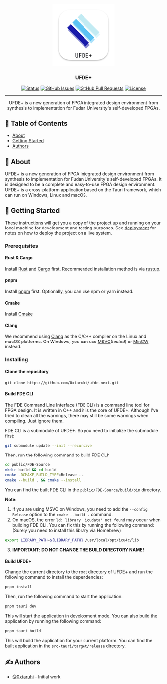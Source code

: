 <p align="center">
  <a href="" rel="noopener">
 <img width=200px height=200px src="./src-tauri/icons/128x128@2x.png" alt="UFDE+ Logo"></a>
</p>

<h3 align="center">UFDE+</h3>

<div align="center">

[![Status](https://img.shields.io/badge/status-active-success.svg)]()
[![GitHub Issues](https://img.shields.io/github/issues/0xtaruhi/ufde-next.svg)](https://github.com/0xtaruhi/ufde-next/issues)
[![GitHub Pull Requests](https://img.shields.io/github/issues-pr/0xtaruhi/ufde-next.svg)](https://github.com/0xtaruhi/ufde-next/pulls)
[![License](https://img.shields.io/badge/license-MIT-blue.svg)](/LICENSE)

</div>

---

<p align="center"> UFDE+ is a new generation of FPGA integrated design environment from synthesis to implementation for Fudan University's self-developed FPGAs.
    <br> 
</p>

## 📝 Table of Contents

- [About](#about)
- [Getting Started](#getting_started)
- [Authors](#authors)

## 🧐 About <a name = "about"></a>

UFDE+ is a new generation of FPGA integrated design environment from synthesis to implementation for Fudan University's self-developed FPGAs. It is designed to be a complete and easy-to-use FPGA design environment. UFDE+ is a cross-platform application based on the Tauri framework, which can run on Windows, Linux and macOS.

## 🏁 Getting Started <a name = "getting_started"></a>

These instructions will get you a copy of the project up and running on your local machine for development and testing purposes. See [deployment](#deployment) for notes on how to deploy the project on a live system.

### Prerequisites

#### Rust & Cargo

Install [Rust](https://www.rust-lang.org/tools/install) and [Cargo](https://doc.rust-lang.org/cargo/getting-started/installation.html) first. Recommended installation method is via [rustup](https://rustup.rs/).

#### pnpm

Install [pnpm](https://pnpm.io/installation) first. Optionally, you can use npm or yarn instead.

#### Cmake

Install [Cmake](https://cmake.org/install/)

#### Clang

We recommend using [Clang](https://clang.llvm.org/) as the C/C++ compiler on the Linux and macOS platforms. On Windows, you can use [MSVC](https://visualstudio.microsoft.com/zh-hans/vs/features/cplusplus/)(*tested*) or [MinGW](http://www.mingw.org/) instead.

### Installing

#### Clone the repository

```
git clone https://github.com/0xtaruhi/ufde-next.git
```

#### Build FDE CLI

The FDE Command Line Interface (FDE CLI) is a command line tool for FPGA design. It is written in C++ and it is the core of UFDE+. Although I've
tried to clean all the warnings, there may still be some warnings when compiling. Just ignore them.

FDE CLI is a submodule of UFDE+. So you need to initialize the submodule first:

```bash
git submodule update --init --recursive
```

Then, run the following command to build FDE CLI:

```bash
cd public/FDE-Source
mkdir build && cd build
cmake -DCMAKE_BUILD_TYPE=Release ..
cmake --build . && cmake --install .
```

You can find the built FDE CLI in the `public/FDE-Source/build/bin` directory. 

**Note:** 
1. If you are using MSVC on Windows, you need to add the `--config Release` option to the `cmake --build .` command.
2. On macOS, the error `ld: library 'icudata' not found` may occur when building FDE CLI. You can fix this by running the following command: (Surely you need to install this library via Homebrew)
```bash
export LIBRARY_PATH=${LIBRARY_PATH}:/usr/local/opt/icu4c/lib
```
3. **IMPORTANT**: **DO NOT CHANGE THE BUILD DIRECTORY NAME!**

#### Build UFDE+

Change the current directory to the root directory of UFDE+ and run the following command to install the dependencies:

```bash
pnpm install
```

Then, run the following command to start the application:

```bash
pnpm tauri dev
```

This will start the application in development mode. You can also build the application by running the following command:

```bash
pnpm tauri build
```

This will build the application for your current platform. You can find the built application in the `src-tauri/target/release` directory.

## ✍️ Authors <a name = "authors"></a>

- [@0xtaruhi](https://github.com/0xtaruhi) - Initial work